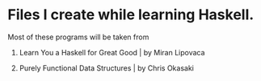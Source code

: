 Files I create while learning Haskell.
====

Most of these programs will be taken from


1. Learn You a Haskell for Great Good | by Miran Lipovaca

2. Purely Functional Data Structures | by Chris Okasaki
